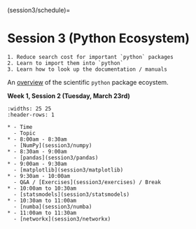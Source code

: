 (session3/schedule)=
# Session 3 (Python Ecosystem)

```{admonition} Aims & Outcomes:
1. Reduce search cost for important `python` packages
2. Learn to import them into `python`
3. Learn how to look up the documentation / manuals
```

An [overview](session3/overview) of the scientific `python`
package ecoystem.

**Week 1, Session 2 (Tuesday, March 23rd)**

```{list-table}
:widths: 25 25
:header-rows: 1

* - Time
  - Topic
* - 8:00am - 8:30am
  - [NumPy](session3/numpy)
* - 8:30am - 9:00am
  - [pandas](session3/pandas)
* - 9:00am - 9:30am
  - [matplotlib](session3/matplotlib)
* - 9:30am - 10:00am
  - Q&A / [Exercises](session3/exercises) / Break
* - 10:00am to 10:30am
  - [statsmodels](session3/statsmodels)
* - 10:30am to 11:00am
  - [numba](session3/numba)
* - 11:00am to 11:30am
  - [networkx](session3/networkx)
```
